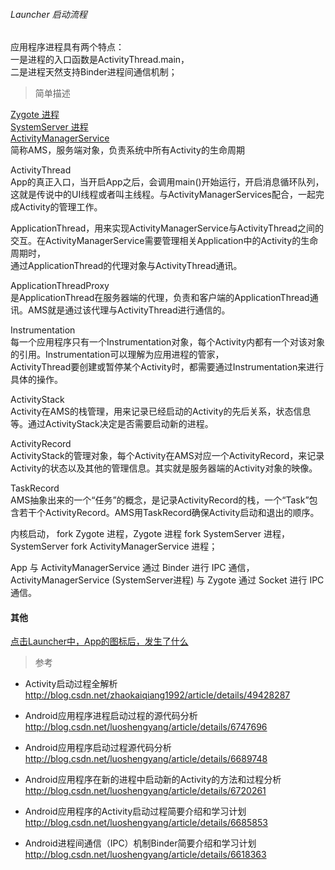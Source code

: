 ###### Launcher 启动流程

应用程序进程具有两个特点：  
一是进程的入口函数是ActivityThread.main，  
二是进程天然支持Binder进程间通信机制；  

> 简单描述  

[Zygote 进程](launcher/Zygote.md)  
[SystemServer 进程](launcher/SystemServer.md)  
[ActivityManagerService](launcher/ActivityManagerService.md)  
简称AMS，服务端对象，负责系统中所有Activity的生命周期  

ActivityThread  
App的真正入口，当开启App之后，会调用main()开始运行，开启消息循环队列，这就是传说中的UI线程或者叫主线程。与ActivityManagerServices配合，一起完成Activity的管理工作。  

ApplicationThread，用来实现ActivityManagerService与ActivityThread之间的交互。在ActivityManagerService需要管理相关Application中的Activity的生命周期时，  
通过ApplicationThread的代理对象与ActivityThread通讯。

ApplicationThreadProxy  
是ApplicationThread在服务器端的代理，负责和客户端的ApplicationThread通讯。AMS就是通过该代理与ActivityThread进行通信的。

Instrumentation  
每一个应用程序只有一个Instrumentation对象，每个Activity内都有一个对该对象的引用。Instrumentation可以理解为应用进程的管家，  
ActivityThread要创建或暂停某个Activity时，都需要通过Instrumentation来进行具体的操作。

ActivityStack  
Activity在AMS的栈管理，用来记录已经启动的Activity的先后关系，状态信息等。通过ActivityStack决定是否需要启动新的进程。

ActivityRecord  
ActivityStack的管理对象，每个Activity在AMS对应一个ActivityRecord，来记录Activity的状态以及其他的管理信息。其实就是服务器端的Activity对象的映像。

TaskRecord  
AMS抽象出来的一个“任务”的概念，是记录ActivityRecord的栈，一个“Task”包含若干个ActivityRecord。AMS用TaskRecord确保Activity启动和退出的顺序。  


内核启动， fork Zygote 进程，Zygote 进程 fork SystemServer 进程， SystemServer fork ActivityManagerService 进程；  

App 与 ActivityManagerService 通过 Binder 进行 IPC 通信，ActivityManagerService (SystemServer进程) 与 Zygote 通过 Socket 进行 IPC 通信。  

#### 其他   
[点击Launcher中，App的图标后，发生了什么](launcher/Launcher_Click_App_Icon_Process.md)   


> 参考 

- Activity启动过程全解析  
http://blog.csdn.net/zhaokaiqiang1992/article/details/49428287  

- Android应用程序进程启动过程的源代码分析  
http://blog.csdn.net/luoshengyang/article/details/6747696  

- Android应用程序启动过程源代码分析  
http://blog.csdn.net/luoshengyang/article/details/6689748  

- Android应用程序在新的进程中启动新的Activity的方法和过程分析  
http://blog.csdn.net/luoshengyang/article/details/6720261  

-  Android应用程序的Activity启动过程简要介绍和学习计划  
http://blog.csdn.net/luoshengyang/article/details/6685853  

- Android进程间通信（IPC）机制Binder简要介绍和学习计划  
http://blog.csdn.net/luoshengyang/article/details/6618363  




  





